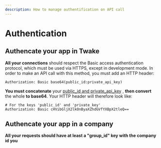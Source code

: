 ```yaml
---
description: How to manage authentification on API call
---
```


# Authentication

## Authencate your app in Twake

**All your connections** should respect the Basic access authentication protocol, which must be used via HTTPS, except in development mode. In order to make an API call with this method, you must add an HTTP header:

```text
Authorization: Basic base64(public_id:private_api_key)
```

**You must concatenate** your [public_id and private_api_key](../get-started/README.md#identity-and-api-settings) , **then convert** the whole **to base64**. Your HTTP header will therefore look like:

```text
# For the keys 'public_id' and 'private_key'
Authorization: Basic cHVibGljX2lkOnByaXZhdGVfYXBpX2tleQ==
```

## Authencate your app in a company

**All your requests should have at least a "group_id" key with the company id you**
